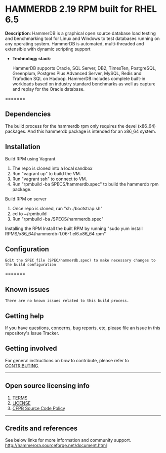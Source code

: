 # HAMMERDB 2.19 RPM built for RHEL 6.5

**Description**:  HammerDB is a graphical open source database load testing and benchmarking tool for Linux and Windows to test databases running on any operating system. HammerDB is automated, multi-threaded and extensible with dynamic scripting support

  - **Technology stack**: 

    HammerDB supports Oracle, SQL Server, DB2, TimesTen, PostgreSQL, Greenplum, Postgres Plus Advanced Server, MySQL,  Redis and Trafodion SQL on Hadoop. HammerDB includes complete built-in workloads based on industry standard benchmarks as well as capture and replay for the Oracle database.


=======

## Dependencies

The build process for the hammerdb rpm only requires the devel (x86_64) packages. 
And this hammerdb package is intended for an x86_64 system.

## Installation

Build RPM using Vagrant
1. The repo is cloned into a local sandbox
2. Run "vagrant up" to build the VM.
3. Run "vagrant ssh" to connect to VM.
4. Run "rpmbuild -ba SPECS/hammerdb.spec" to build the hammerdb rpm package.

Build RPM on server
1. Once repo is cloned, run "sh ./bootstrap.sh"
2. cd to ~/rpmbuild 
3. Run "rpmbuild -ba /SPECS/hammerdb.spec"

Installing the RPM 
Install the built RPM by running "sudo yum install RPMS/x86_64/hammerdb-1.06-1.el6.x86_64.rpm"

## Configuration

    Edit the SPEC file (SPEC/hammerdb.spec) to make necessary changes to the build configuration

=======


## Known issues

    There are no known issues related to this build process.

## Getting help

If you have questions, concerns, bug reports, etc, please file an issue in this repository's Issue Tracker.


## Getting involved

For general instructions on _how_ to contribute, please refer to [CONTRIBUTING](CONTRIBUTING.md).


----

## Open source licensing info
1. [TERMS](TERMS.md)
2. [LICENSE](LICENSE)
3. [CFPB Source Code Policy](https://github.com/cfpb/source-code-policy/)


----

## Credits and references

See below links for more information and community support.
    http://hammerora.sourceforge.net/document.html
